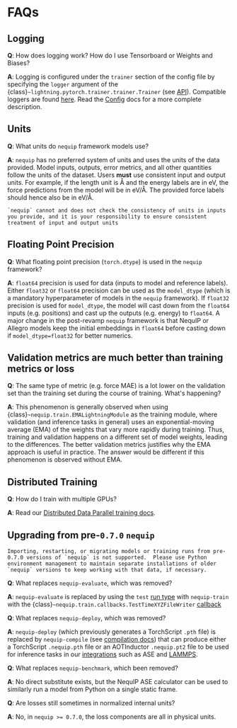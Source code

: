# FAQs

## Logging

  **Q**: How does logging work? How do I use Tensorboard or Weights and Biases?

  **A**: Logging is configured under the `trainer` section of the config file by specifying the `logger` argument of the {class}`~lightning.pytorch.trainer.trainer.Trainer` (see [API](https://lightning.ai/docs/pytorch/stable/common/trainer.html#trainer-class-api)). Compatible loggers are found [here](https://lightning.ai/docs/pytorch/stable/api_references.html#loggers). Read the [Config](config.md) docs for a more complete description.

## Units
  **Q**: What units do `nequip` framework models use?

  **A**: `nequip` has no preferred system of units and uses the units of the data provided. Model inputs, outputs, error metrics, and all other quantities follow the units of the dataset. Users **must** use consistent input and output units. For example, if the length unit is Å and the energy labels are in eV, the force predictions from the model will be in eV/Å. The provided force labels should hence also be in eV/Å. 

```{warning}
`nequip` cannot and does not check the consistency of units in inputs you provide, and it is your responsibility to ensure consistent treatment of input and output units
```

## Floating Point Precision

  **Q**: What floating point precision (`torch.dtype`) is used in the `nequip` framework?

  **A**: `float64` precision is used for data (inputs to model and reference labels). Either `float32` or `float64` precision can be used as the `model_dtype` (which is a mandatory hyperparameter of models in the `nequip` framework). If `float32` precision is used for `model_dtype`, the model will cast down from the `float64` inputs (e.g. positions) and cast up the outputs (e.g. energy) to `float64`. A major change in the post-revamp `nequip` framework is that NequIP or Allegro models keep the initial embeddings in `float64` before casting down if `model_dtype=float32` for better numerics.

## Validation metrics are much better than training metrics or loss

  **Q**: The same type of metric (e.g. force MAE) is a lot lower on the validation set than the training set during the course of training. What's happening?

  **A**: This phenomenon is generally observed when using {class}`~nequip.train.EMALightningModule` as the training module, where validation (and inference tasks in general) uses an exponential-moving average (EMA) of the weights that vary more rapidly during training. Thus, training and validation happens on a different set of model weights, leading to the differences. The better validation metrics justifies why the EMA approach is useful in practice. The answer would be different if this phenomenon is observed without EMA.

## Distributed Training

  **Q**: How do I train with multiple GPUs?

  **A**: Read our [Distributed Data Parallel training docs](advanced_training.md/#distributed-data-parallel-training).

## Upgrading from pre-`0.7.0` `nequip`

```{warning}
Importing, restarting, or migrating models or training runs from pre-0.7.0 versions of `nequip` is not supported.  Please use Python environment management to maintain separate installations of older `nequip` versions to keep working with that data, if necessary.
```

  **Q**: What replaces `nequip-evaluate`, which was removed?

  **A**: `nequip-evaluate` is replaced by using the `test` [run type](config.md#run) with `nequip-train` with the {class}`~nequip.train.callbacks.TestTimeXYZFileWriter` [callback](../api/callbacks.rst)

  **Q**: What replaces `nequip-deploy`, which was removed?

  **A**: `nequip-deploy` (which previously generates a TorchScript `.pth` file) is replaced by `nequip-compile` (see [compilation docs](workflow.md#compilation)) that can produce either a TorchScript `.nequip.pth` file or an AOTInductor `.nequip.pt2` file to be used for inference tasks in our [integrations](../integrations/all.rst) such as ASE and [LAMMPS](../integrations/lammps.md).
 
  **Q**: What replaces `nequip-benchmark`, which been removed?

  **A**: No direct substitute exists, but the NequIP ASE calculator can be used to similarly run a model from Python on a single static frame.

  **Q**: Are losses still sometimes in normalized internal units?

  **A**: No, in `nequip >= 0.7.0`, the loss components are all in physical units.